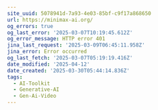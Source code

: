 ```yaml
---
site_uuid: 5078941d-7a93-4e03-85bf-c9f17a868650
url: https://minimax-ai.org/
og_errors: true
og_last_error: '2025-03-07T10:19:45.612Z'
og_error_message: HTTP error 401
jina_last_request: '2025-03-09T06:45:11.958Z'
jina_error: Error occurred
og_last_fetch: '2025-03-07T05:19:19.416Z'
date_modified: '2025-04-12'
date_created: '2025-03-30T05:44:14.836Z'
tags:
  - AI-Toolkit
  - Generative-AI
  - Gen-Ai-Video
---
```





































